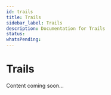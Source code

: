 ```yaml
---
id: trails
title: Trails
sidebar_label: Trails
description: Documentation for Trails
status: 
whatsPending: 
---
```


# Trails

Content coming soon...


